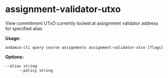 # assignment-validator-utxo
View commitment UTxO currently locked at assignment validator address for specified alias



**Usage:**
```
andamio-cli query course assignments assignment-validator-utxo [flags]

```



**Options:**
```
--alias string    
      --policy string
```


